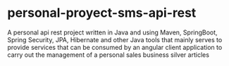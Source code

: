 # personal-proyect-sms-api-rest
A personal api rest project written in Java and using Maven, SpringBoot, Spring Security, JPA, Hibernate and other Java tools that mainly serves to provide services that can be consumed by an angular client application to carry out the management of a personal sales business silver articles
